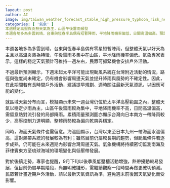 ```yaml
---
layout: post
author: AI
image: img/taiwan_weather_forecast_stable_high_pressure_typhoon_risk_next_week.jpg
categories: [ '氣象' ]
本週穩定高壓與炎熱天氣為主，山區午後雷雨頻發
本週各地多為多雲到晴，台東與恆春半島偶有短暫陣雨，平地降雨機率偏低，日間高溫偏高。預計穩定天氣可維持約一週，適合安排戶外活動；但下週末起太平洋可能出現颱風系統在台灣附近活動，路徑與強度尚未確定，需密切關注最新天氣資訊。區域天氣以高壓控制、累積雨量偏乾為特徵，海溫偏高可能促使熱帶擾動發展，9月下旬季風低壓槽活動增強，民眾請留意天氣變化。"
---
```

本週各地多為多雲到晴，台東與恆春半島偶有零星短暫陣雨，但整體天氣以好天為主且以高溫炎熱為特徵，午後雷雨多集中在山區，平地降雨機率偏低。氣象專家表示，這樣的穩定天氣預計可維持一週左右，民眾可抓緊機會安排戶外活動。

不過最新預測顯示，下週末起太平洋可能出現颱風系統在台灣附近活動的情況，路徑與強度尚未確定，仍有機會影響周邊天氣並提升降雨與風勢的不確定性。因此，在此期間若有長時間戶外活動，建議提早規劃、適時關注最新天氣資訊，以因應可能的變化。

就區域天氣分布而言，模擬顯示未來一週台灣仍位於太平洋高壓範圍之內，整體天氣以穩定少雨為主，山區午後雷雨較為集中，平地降雨機率不高，日間高溫偏高，需留意熱對流引發的局部降雨。累積雨量預測圖亦顯示台灣向日本南方一帶降雨較少，高壓控制力道明顯，整體雨勢較為偏向乾爽與穩定。

同時，海面天氣條件也需留意。海溫圖顯示，台灣以東至日本九州一帶海面水溫偏高，這對熱帶系統的發展較為有利；雖然目前仍屬較長期的趨勢，但颱風條件若逐步成熟，仍可能在未來週期內影響台灣周邊天氣。氣象機構將持續密切監測南海及菲律賓東方至琉球海域的環境變化與低壓帶發展。

對於後續走勢，專家也提醒，9月下旬以後季風低壓槽活動增強，熱帶擾動較易發展，但目前仍屬早期階段，尚無明確雛形，需繼續觀察一段時間再做更確切預測。民眾若計畫近期戶外活動，請以最新天氣資訊為準，避免週末前後因天氣變化而受影響。